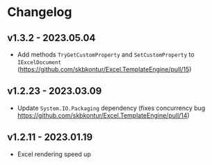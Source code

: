 # Changelog

## v1.3.2 - 2023.05.04
- Add methods `TryGetCustomProperty` and `SetCustomProperty` to `IExcelDocument` (https://github.com/skbkontur/Excel.TemplateEngine/pull/15)

## v1.2.23 - 2023.03.09
- Update `System.IO.Packaging` dependency (fixes concurrency bug https://github.com/skbkontur/Excel.TemplateEngine/pull/14)

## v1.2.11 - 2023.01.19
- Excel rendering speed up
